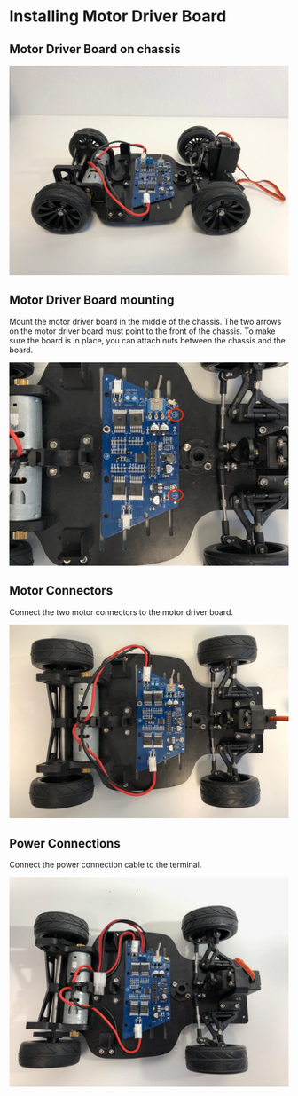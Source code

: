 # Installing Motor Driver Board

## Motor Driver Board on chassis

![motor driver board on chassis](../../../../.gitbook/assets/img_1900.jpeg)

## Motor Driver Board mounting

Mount the motor driver board in the middle of the chassis. The two arrows on the motor driver board must point to the front of the chassis. To make sure the board is in place, you can attach nuts between the chassis and the board.

![motor driver board mounting](../../../../.gitbook/assets/img_1898.jpeg)

## Motor Connectors

Connect the two motor connectors to the motor driver board. 

![motor connectors](../../../../.gitbook/assets/img_1899%20%281%29.jpeg)

## Power Connections

Connect the power connection cable to the terminal. 

![](../../../../.gitbook/assets/img_1929.jpeg)

